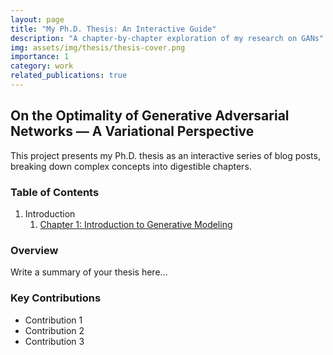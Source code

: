 ```yaml
---
layout: page
title: "My Ph.D. Thesis: An Interactive Guide"
description: "A chapter-by-chapter exploration of my research on GANs"
img: assets/img/thesis/thesis-cover.png
importance: 1
category: work
related_publications: true
---
```


## On the Optimality of Generative Adversarial Networks — A Variational Perspective

This project presents my Ph.D. thesis as an interactive series of blog posts, 
breaking down complex concepts into digestible chapters.

### Table of Contents

1. Introduction
   1. [Chapter 1: Introduction to Generative Modeling](/blog/2023/thesis-chapter-1p1-introGenMod/)
   <!-- 2. [Chapter 2: Variational Foundations](/blog/2025/thesis-chapter-2/) -->
<!-- 2. [Chapter 3: Theoretical Analysis](/blog/2025/thesis-chapter-3/) -->
<!-- 3. [Chapter 4: Experimental Results](/blog/2025/thesis-chapter-4/) -->
<!-- 4. [Chapter 5: Conclusions and Future Work](/blog/2025/thesis-chapter-5/) -->


### Overview

Write a summary of your thesis here...

### Key Contributions

- Contribution 1
- Contribution 2
- Contribution 3
<!-- 
### All Chapters

{% assign thesis_posts = site.posts | where_exp: "post", "post.categories contains 'thesis-chapters'" | sort: "date" %}
{% if thesis_posts.size > 0 %}
<div class="publications">
{% for post in thesis_posts %}
  <div class="row">
    <div class="col-sm-12">
      <h4><a href="{{ post.url | relative_url }}">{{ post.title }}</a></h4>
      <p>{{ post.description }}</p>
      <p class="post-meta">{{ post.date | date: '%B %d, %Y' }}</p>
    </div>
  </div>
{% endfor %}
</div>
{% else %}
<p><em>No thesis chapters published yet. Check back soon!</em></p>
{% endif %}
-->